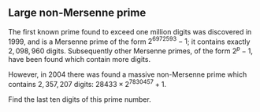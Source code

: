 ## Large non-Mersenne prime

The first known prime found to exceed one million digits was discovered in $1999$, and is a Mersenne prime of the form $2^{6972593}-1$; it contains exactly $2,098,960$ digits. Subsequently other Mersenne primes, of the form $2^{p}-1$, have been found which contain more digits.

However, in $2004$ there was found a massive non-Mersenne prime which contains $2,357,207$ digits: $28433×2^{7830457}+1$.

Find the last ten digits of this prime number.
